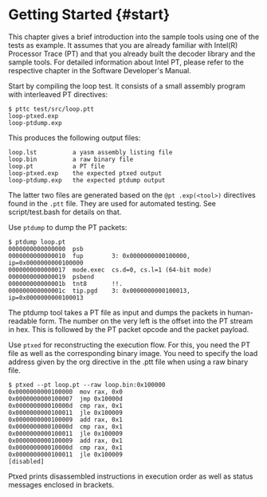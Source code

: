 Getting Started {#start}
========================

<!--- Copyright (c) 2013-2014 Intel Corporation.  All rights reserved. -->

This chapter gives a brief introduction into the sample tools using one of the
tests as example.  It assumes that you are already familiar with Intel(R)
Processor Trace (PT) and that you already built the decoder library and the
sample tools.  For detailed information about Intel PT, please refer to the
respective chapter in the Software Developer's Manual.

Start by compiling the loop test.  It consists of a small assembly program with
interleaved PT directives:

	$ pttc test/src/loop.ptt
	loop-ptxed.exp
	loop-ptdump.exp

This produces the following output files:

	loop.lst          a yasm assembly listing file
	loop.bin          a raw binary file
	loop.pt           a PT file
	loop-ptxed.exp    the expected ptxed output
	loop-ptdump.exp   the expected ptdump output

The latter two files are generated based on the `@pt .exp(<tool>)` directives
found in the `.ptt` file.  They are used for automated testing.  See
script/test.bash for details on that.


Use `ptdump` to dump the PT packets:

	$ ptdump loop.pt
	0000000000000000  psb
	0000000000000010  fup        3: 0x0000000000100000, ip=0x0000000000100000
	0000000000000017  mode.exec  cs.d=0, cs.l=1 (64-bit mode)
	0000000000000019  psbend
	000000000000001b  tnt8       !!.
	000000000000001c  tip.pgd    3: 0x0000000000100013, ip=0x0000000000100013

The ptdump tool takes a PT file as input and dumps the packets in human-readable
form.  The number on the very left is the offset into the PT stream in hex.
This is followed by the PT packet opcode and the packet payload.


Use `ptxed` for reconstructing the execution flow.  For this, you need the PT
file as well as the corresponding binary image.  You need to specify the load
address given by the org directive in the .ptt file when using a raw binary
file.

	$ ptxed --pt loop.pt --raw loop.bin:0x100000
	0x0000000000100000  mov rax, 0x0
	0x0000000000100007  jmp 0x10000d
	0x000000000010000d  cmp rax, 0x1
	0x0000000000100011  jle 0x100009
	0x0000000000100009  add rax, 0x1
	0x000000000010000d  cmp rax, 0x1
	0x0000000000100011  jle 0x100009
	0x0000000000100009  add rax, 0x1
	0x000000000010000d  cmp rax, 0x1
	0x0000000000100011  jle 0x100009
	[disabled]

Ptxed prints disassembled instructions in execution order as well as status
messages enclosed in brackets.
